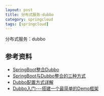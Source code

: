```yaml
---
layout: post
title: 分布式服务-dubbo
category: springcloud
tags: [springcloud]
---
```


分布式服务：dubbo

## 参考资料
- [SpringBoot整合Dubbo](https://www.cnblogs.com/zjfjava/p/9696086.html)
- [SpringBoot与Dubbo整合的三种方式](https://www.cnblogs.com/zjfjava/p/9697275.html)
- [Dubbo配置方式详解](https://www.cnblogs.com/chanshuyi/p/deep_insight_dubbo_config.html)
- [Dubbo入门---搭建一个最简单的Demo框架](https://blog.csdn.net/noaman_wgs/article/details/70214612)